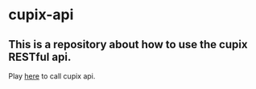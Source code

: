 # cupix-api


## This is a repository about how to use the cupix RESTful api.

Play [here](https://cupixrnd.github.io/cupix-api/playground/) to call cupix api.

